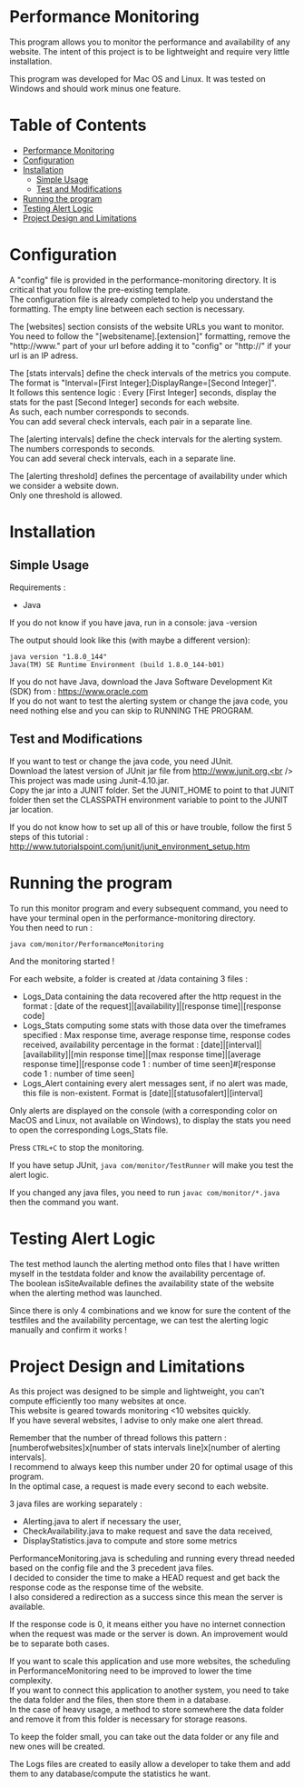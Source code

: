 

# Performance Monitoring
This program allows you to monitor the performance and availability of any website.
The intent of this project is to be lightweight and require very little installation.

This program was developed for Mac OS and Linux.
It was tested on Windows and should work minus one feature.

# Table of Contents
* [Performance Monitoring](#performance-monitoring)
* [Configuration](#configuration)
* [Installation](#installation)
  * [Simple Usage](#simple-usage)
  * [Test and Modifications](#test-and-modifications)
* [Running the program](#running-the-program)
* [Testing Alert Logic](#testing-alert-logic)
* [Project Design and Limitations](#project-design-and-limitations)

# Configuration
A "config" file is provided in the performance-monitoring directory. It is critical that you follow the pre-existing template.<br />
The configuration file is already completed to help you understand the formatting. The empty line between each section is necessary.<br />

The [websites] section consists of the website URLs you want to monitor.<br />
You need to follow the "[websitename].[extension]" formatting, remove the "http://www." part of your url before adding it to "config" or "http://" if your url is an IP adress.<br />

The [stats intervals] define the check intervals of the metrics you compute.<br />
The format is "Interval=[First Integer];DisplayRange=[Second Integer]".<br />
It follows this sentence logic : Every [First Integer] seconds, display the stats for the past [Second Integer] seconds for each website.<br />
As such, each number corresponds to seconds.<br />
You can add several check intervals, each pair in a separate line.<br />

The [alerting intervals] define the check intervals for the alerting system.<br />
The numbers corresponds to seconds.<br />
You can add several check intervals, each in a separate line.<br />

The [alerting threshold] defines the percentage of availability under which we consider a website down.<br />
Only one threshold is allowed.


# Installation
## Simple Usage
Requirements :
- Java

If you do not know if you have java, run in a console: java -version<br />

The output should look like this (with maybe a different version):<br />
```
java version "1.8.0_144"
Java(TM) SE Runtime Environment (build 1.8.0_144-b01)
```

If you do not have Java, download the Java Software Development Kit (SDK) from : https://www.oracle.com <br />
If you do not want to test the alerting system or change the java code, you need nothing else and you can skip to RUNNING THE PROGRAM.<br />

## Test and Modifications
If you want to test or change the java code, you need JUnit.<br />
Download the latest version of JUnit jar file from http://www.junit.org.<br />
This project was made using Junit-4.10.jar.<br />
Copy the jar into a JUNIT folder. Set the JUNIT_HOME to point to that JUNIT folder then set the CLASSPATH environment variable to point to the JUNIT jar location.<br />

If you do not know how to set up all of this or have trouble, follow the first 5 steps of this tutorial : http://www.tutorialspoint.com/junit/junit_environment_setup.htm<br />


# Running the program
To run this monitor program and every subsequent command, you need to have your terminal open in the performance-monitoring directory.<br />
You then need to run :<br />

`java com/monitor/PerformanceMonitoring`

And the monitoring started !<br />

For each website, a folder is created at /data containing 3 files :<br />
- Logs_Data containing the data recovered after the http request in the format : [date of the request]|[availability]|[response time]|[response code]
- Logs_Stats computing some stats with those data over the timeframes specified : Max response time, average response time, response codes received, availability percentage
  in the format : [date]|[interval]|[availability]|[min response time]|[max response time]|[average response time]|[response code 1 : number of time seen]#[response code 1 : number of time seen]
- Logs_Alert containing every alert messages sent, if no alert was made, this file is non-existent. Format is [date]|[statusofalert]|[interval]

Only alerts are displayed on the console (with a corresponding color on MacOS and Linux, not available on Windows), to display the stats you need to open the corresponding Logs_Stats file.<br />

Press `CTRL+C` to stop the monitoring.<br />

If you have setup JUnit, `java com/monitor/TestRunner` will make you test the alert logic.<br />

If you changed any java files, you need to run `javac com/monitor/*.java` then the command you want.<br />


# Testing Alert Logic
The test method launch the alerting method onto files that I have written myself in the testdata folder and know the availability percentage of.<br />
The boolean isSiteAvailable defines the availability state of the website when the alerting method was launched.<br />

Since there is only 4 combinations and we know for sure the content of the testfiles and the availability percentage, we can test the alerting logic manually
and confirm it works !<br />


# Project Design and Limitations
As this project was designed to be simple and lightweight, you can't compute efficiently too many websites at once.<br />
This website is geared towards monitoring <10 websites quickly.<br />
If you have several websites, I advise to only make one alert thread.<br />

Remember that the number of thread follows this pattern : [numberofwebsites]x[number of stats intervals line]x[number of alerting intervals].<br />
I recommend to always keep this number under 20 for optimal usage of this program.<br />
In the optimal case, a request is made every second to each website.<br />

3 java files are working separately :
* Alerting.java to alert if necessary the user,
* CheckAvailability.java to make request and save the data received,
* DisplayStatistics.java to compute and store some metrics

PerformanceMonitoring.java is scheduling and running every thread needed based on the config file and the 3 precedent java files.<br />
I decided to consider the time to make a HEAD request and get back the response code as the response time of the website.<br />
I also considered a redirection as a success since this mean the server is available.<br />

If the response code is 0, it means either you have no internet connection when the request was made or the server is down. An improvement would be to separate both cases.<br />

If you want to scale this application and use more websites, the scheduling in PerformanceMonitoring need to be improved to lower the time complexity.<br />
If you want to connect this application to another system, you need to take the data folder and the files, then store them in a database.<br />
In the case of heavy usage, a method to store somewhere the data folder and remove it from this folder is necessary for storage reasons.<br />

To keep the folder small, you can take out the data folder or any file and new ones will be created.<br />

The Logs files are created to easily allow a developer to take them and add them to any database/compute the statistics he want.<br />

